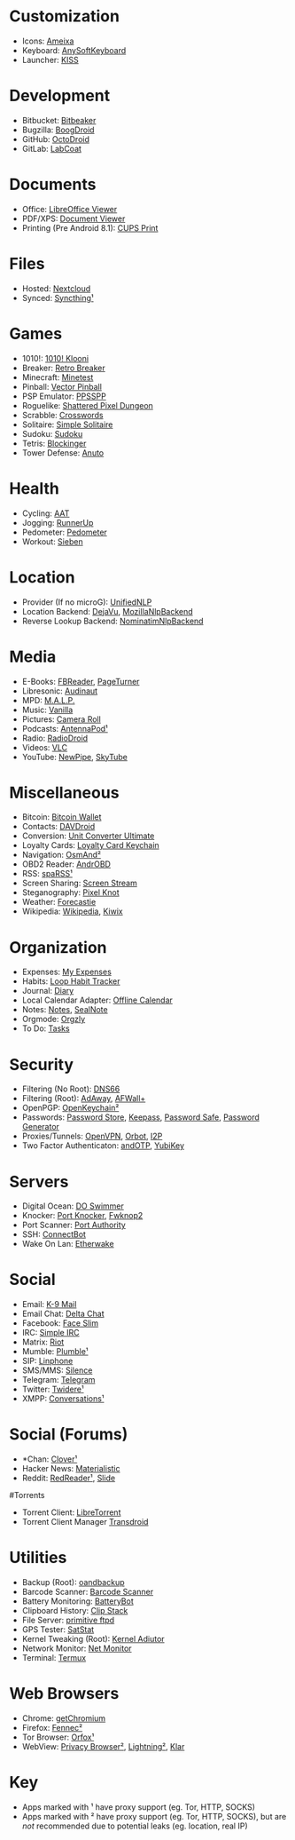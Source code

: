 # Customization
* Icons: [Ameixa](https://f-droid.org/packages/org.xphnx.ameixa)
* Keyboard: [AnySoftKeyboard](https://f-droid.org/packages/com.menny.android.anysoftkeyboard)
* Launcher: [KISS](https://f-droid.org/packages/fr.neamar.kiss)

# Development
* Bitbucket: [Bitbeaker](https://f-droid.org/packages/com.saibotd.bitbeaker)
* Bugzilla: [BoogDroid](https://f-droid.org/packages/me.johnmh.boogdroid)
* GitHub: [OctoDroid](https://f-droid.org/packages/com.gh4a)
* GitLab: [LabCoat](https://f-droid.org/packages/com.commit451.gitlab)

# Documents
* Office: [LibreOffice Viewer](https://f-droid.org/packages/org.documentfoundation.libreoffice)
* PDF/XPS: [Document Viewer](https://f-droid.org/packages/org.sufficientlysecure.viewer) 
* Printing (Pre Android 8.1): [CUPS Print](https://f-droid.org/packages/io.github.benoitduffez.cupsprint)

# Files
* Hosted: [Nextcloud](https://f-droid.org/packages/com.nextcloud.android.beta)
* Synced: [Syncthing¹](https://f-droid.org/packages/com.nutomic.syncthingandroid)

# Games
* 1010!: [1010! Klooni](https://f-droid.org/packages/io.github.lonamiwebs.klooni)
* Breaker: [Retro Breaker](https://f-droid.org/packages/br.usp.ime.retrobreaker)
* Minecraft: [Minetest](https://f-droid.org/packages/net.minetest.minetest)
* Pinball: [Vector Pinball](https://f-droid.org/packages/com.dozingcatsoftware.bouncy)
* PSP Emulator: [PPSSPP](https://f-droid.org/packages/org.ppsspp.ppsspp)
* Roguelike: [Shattered Pixel Dungeon](https://f-droid.org/packages/com.shatteredpixel.shatteredpixeldungeon)
* Scrabble: [Crosswords](https://f-droid.org/packages/org.eehouse.android.xw4)
* Solitaire: [Simple Solitaire](https://f-droid.org/packages/de.tobiasbielefeld.solitaire)
* Sudoku: [Sudoku](https://f-droid.org/packages/org.secuso.privacyfriendlysudoku)
* Tetris: [Blockinger](https://f-droid.org/packages/org.blockinger.game)
* Tower Defense: [Anuto](https://f-droid.org/repository/browse?fdid=ch.logixisland.anuto)

# Health
* Cycling: [AAT](https://f-droid.org/repository/browse?fdid=ch.bailu.aat)
* Jogging: [RunnerUp](https://f-droid.org/repository/browse?fdid=org.runnerup)
* Pedometer: [Pedometer](https://f-droid.org/repository/browse?fdid=org.secuso.privacyfriendlyactivitytracker)
* Workout: [Sieben](https://f-droid.org/repository/browse?fdid=de.baumann.sieben)

# Location
* Provider (If no microG): [UnifiedNLP](https://f-droid.org/packages/org.microg.nlp)
* Location Backend: [DejaVu](https://f-droid.org/packages/org.fitchfamily.android.dejavu), [MozillaNlpBackend](https://f-droid.org/packages/org.microg.nlp.backend.ichnaea)
* Reverse Lookup Backend: [NominatimNlpBackend](https://f-droid.org/packages/org.microg.nlp.backend.nominatim)

# Media
* E-Books: [FBReader](https://f-droid.org/packages/org.geometerplus.zlibrary.ui.android), [PageTurner](https://f-droid.org/packages/net.nightwhistler.pageturner)
* Libresonic: [Audinaut](https://f-droid.org/packages/net.nullsum.audinaut)
* MPD: [M.A.L.P.](https://f-droid.org/packages/org.gateshipone.malp)
* Music: [Vanilla](https://f-droid.org/packages/ch.blinkenlights.android.vanilla)
* Pictures: [Camera Roll](https://f-droid.org/packages/us.koller.cameraroll)
* Podcasts: [AntennaPod¹](https://f-droid.org/packages/de.danoeh.antennapod)
* Radio: [RadioDroid](https://f-droid.org/packages/net.programmierecke.radiodroid2)
* Videos: [VLC](https://f-droid.org/packages/org.videolan.vlc)
* YouTube: [NewPipe](https://f-droid.org/packages/org.schabi.newpipe), [SkyTube](https://f-droid.org/packages/free.rm.skytube.oss)

# Miscellaneous
* Bitcoin: [Bitcoin Wallet](https://f-droid.org/packages/de.schildbach.wallet)
* Contacts: [DAVDroid](https://f-droid.org/packages/at.bitfire.davdroid)
* Conversion: [Unit Converter Ultimate](https://f-droid.org/packages/com.physphil.android.unitconverterultimate)
* Loyalty Cards: [Loyalty Card Keychain](https://f-droid.org/packages/protect.card_locker)
* Navigation: [OsmAnd²](https://f-droid.org/packages/net.osmand.plus)
* OBD2 Reader: [AndrOBD](https://f-droid.org/packages/com.fr3ts0n.ecu.gui.androbd)
* RSS: [spaRSS¹](https://f-droid.org/packages/net.etuldan.sparss.floss)
* Screen Sharing: [Screen Stream](https://f-droid.org/packages/info.dvkr.screenstream)
* Steganography: [Pixel Knot](https://f-droid.org/packages/info.guardianproject.pixelknot)
* Weather: [Forecastie](https://f-droid.org/packages/cz.martykan.forecastie)
* Wikipedia: [Wikipedia](https://f-droid.org/packages/org.wikipedia), [Kiwix](https://f-droid.org/packages/org.kiwix.kiwixmobile)

# Organization
* Expenses: [My Expenses](https://f-droid.org/packages/org.totschnig.myexpenses)
* Habits: [Loop Habit Tracker](https://f-droid.org/packages/org.isoron.uhabits)
* Journal: [Diary](https://f-droid.org/packages/org.billthefarmer.diary)
* Local Calendar Adapter: [Offline Calendar](https://f-droid.org/packages/org.sufficientlysecure.localcalendar)
* Notes: [Notes](https://f-droid.org/packages/org.secuso.privacyfriendlynotes), [SealNote](https://f-droid.org/packages/com.twistedplane.sealnote)
* Orgmode: [Orgzly](https://f-droid.org/packages/com.orgzly)
* To Do: [Tasks](https://f-droid.org/packages/org.tasks)

# Security
* Filtering (No Root): [DNS66](https://f-droid.org/packages/org.jak_linux.dns66)
* Filtering (Root): [AdAway](https://f-droid.org/packages/org.adaway), [AFWall+](https://f-droid.org/packages/dev.ukanth.ufirewall)
* OpenPGP: [OpenKeychain²](https://f-droid.org/packages/org.sufficientlysecure.keychain)
* Passwords: [Password Store](https://f-droid.org/packages/com.zeapo.pwdstore), [Keepass](https://f-droid.org/packages/com.android.keepass), [Password Safe](https://f-droid.org/packages/com.jefftharris.passwdsafe), [Password Generator](https://f-droid.org/packages/org.secuso.privacyfriendlypasswordgenerator)
* Proxies/Tunnels: [OpenVPN](https://f-droid.org/packages/de.blinkt.openvpn), [Orbot](https://f-droid.org/packages/org.torproject.android), [I2P](https://f-droid.org/packages/net.i2p.android.router)
* Two Factor Authenticaton: [andOTP](https://f-droid.org/packages/org.shadowice.flocke.andotp), [YubiKey](https://f-droid.org/packages/com.yubico.yubioath)

# Servers
* Digital Ocean: [DO Swimmer](https://f-droid.org/packages/com.yassirh.digitalocean)
* Knocker: [Port Knocker](https://f-droid.org/packages/com.xargsgrep.portknocker), [Fwknop2](https://f-droid.org/packages/org.cipherdyne.fwknop2)
* Port Scanner: [Port Authority](https://f-droid.org/packages/com.aaronjwood.portauthority)
* SSH: [ConnectBot](https://f-droid.org/packages/org.connectbot)
* Wake On Lan: [Etherwake](https://f-droid.org/packages/org.schabi.etherwake)

# Social
* Email: [K-9 Mail](https://f-droid.org/packages/com.fsck.k9)
* Email Chat: [Delta Chat](https://f-droid.org/packages/com.b44t.messenger)
* Facebook: [Face Slim](https://f-droid.org/packages/org.indywidualni.fblite)
* IRC: [Simple IRC](https://f-droid.org/packages/tk.jordynsmediagroup.simpleirc.fdroid)
* Matrix: [Riot](https://f-droid.org/packages/im.vector.alpha)
* Mumble: [Plumble¹](https://f-droid.org/packages/com.morlunk.mumbleclient)
* SIP: [Linphone](https://f-droid.org/packages/org.linphone)
* SMS/MMS: [Silence](https://f-droid.org/packages/org.smssecure.smssecure)
* Telegram: [Telegram](https://f-droid.org/packages/org.telegram.messenger)
* Twitter: [Twidere¹](https://f-droid.org/packages/org.mariotaku.twidere)
* XMPP: [Conversations¹](https://f-droid.org/packages/eu.siacs.conversations)

# Social (Forums)
* *Chan: [Clover¹](https://f-droid.org/packages/org.floens.chan)
* Hacker News: [Materialistic](https://f-droid.org/packages/io.github.hidroh.materialistic)
* Reddit: [RedReader¹](https://f-droid.org/packages/org.quantumbadger.redreader), [Slide](https://f-droid.org/packages/me.ccrama.redditslide)

#Torrents
* Torrent Client: [LibreTorrent](https://f-droid.org/packages/org.proninyaroslav.libretorrent)
* Torrent Client Manager [Transdroid](https://f-droid.org/packages/org.transdroid.full)

# Utilities
* Backup (Root): [oandbackup](https://f-droid.org/packages/dk.jens.backup)
* Barcode Scanner: [Barcode Scanner](https://f-droid.org/packages/com.google.zxing.client.android)
* Battery Monitoring: [BatteryBot](https://f-droid.org/packages/com.darshancomputing.BatteryIndicatorPro)
* Clipboard History: [Clip Stack](https://f-droid.org/packages/com.catchingnow.tinyclipboardmanager)
* File Server: [primitive ftpd](https://f-droid.org/packages/org.primftpd)
* GPS Tester: [SatStat](https://f-droid.org/packages/com.vonglasow.michael.satstat)
* Kernel Tweaking (Root): [Kernel Adiutor](https://f-droid.org/packages/com.grarak.kerneladiutor)
* Network Monitor: [Net Monitor](https://f-droid.org/packages/org.secuso.privacyfriendlynetmonitor)
* Terminal: [Termux](https://f-droid.org/packages/com.termux)

# Web Browsers
* Chrome: [getChromium](https://f-droid.org/packages/com.anddevw.getchromium)
* Firefox: [Fennec²](https://f-droid.org/packages/org.mozilla.fennec_fdroid)
* Tor Browser: [Orfox¹](https://f-droid.org/packages/info.guardianproject.orfox)
* WebView: [Privacy Browser²](https://f-droid.org/packages/com.stoutner.privacybrowser.standard), [Lightning²](https://f-droid.org/packages/acr.browser.lightning), [Klar](https://f-droid.org/packages/org.mozilla.klar)

# Key
* Apps marked with ¹ have proxy support (eg. Tor, HTTP, SOCKS)
* Apps marked with ² have proxy support (eg. Tor, HTTP, SOCKS), but are *not* recommended due to potential leaks (eg. location, real IP)
